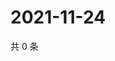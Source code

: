 # 2021-11-24

共 0 条

<!-- BEGIN WEIBO -->
<!-- 最后更新时间 Wed Nov 24 2021 10:31:28 GMT+0800 (China Standard Time) -->

<!-- END WEIBO -->
